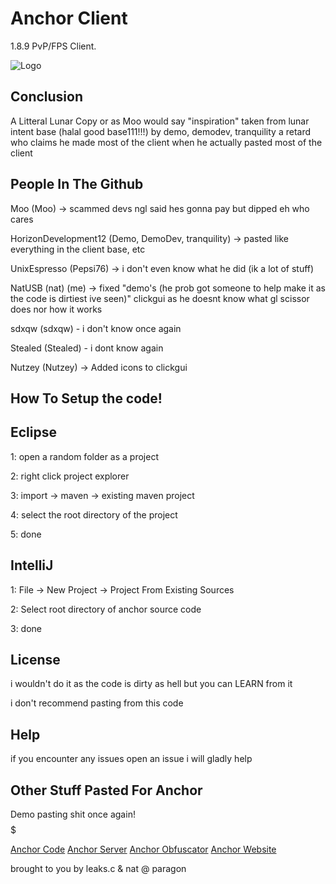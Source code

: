 
# Anchor Client

1.8.9 PvP/FPS Client.



![Logo](https://cdn.discordapp.com/attachments/966116364534284288/967744503962284122/Loading_Screen.png?width=1356&height=763)


## Conclusion

A Litteral Lunar Copy or as Moo would say "inspiration" taken from lunar
intent base (halal good base111!!!) by demo, demodev, tranquility a retard who claims he made most of the client
when he actually pasted most of the client 

## People In The Github

Moo (Moo) -> scammed devs ngl said hes gonna pay but dipped eh who cares

HorizonDevelopment12 (Demo, DemoDev, tranquility) -> pasted like everything in the client base, etc

UnixEspresso (Pepsi76) -> i don't even know what he did (ik a lot of stuff)

NatUSB (nat) (me) -> fixed "demo's (he prob got someone to help make it as the code is dirtiest ive seen)" clickgui as he doesnt know what gl scissor does nor how it works

sdxqw (sdxqw) - i don't know once again

Stealed (Stealed) - i dont know again 

Nutzey (Nutzey) -> Added icons to clickgui

## How To Setup the code!

## Eclipse

1: open a random folder as a project

2: right click project explorer

3: import -> maven -> existing maven project

4: select the root directory of the project 

5: done

## IntelliJ

1: File -> New Project -> Project From Existing Sources

2: Select root directory of anchor source code

3: done

## License 

i wouldn't do it as the code is dirty as hell but you can LEARN from it 

i don't recommend pasting from this code

## Help

if you encounter any issues open an issue i will gladly help

## Other Stuff Pasted For Anchor

Demo pasting shit once again! $$$$$

[Anchor Code](https://github.com/NatUSB/Anchor-Client-Source-Code)
[Anchor Server](https://github.com/NatUSB/Anchor-Server)
[Anchor Obfuscator](https://github.com/NatUSB/Anchor-Shitfuscator)
[Anchor Website](https://github.com/NatUSB/Anchor-Website)

brought to you by leaks.c & nat @ paragon


